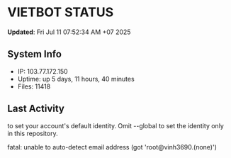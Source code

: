 # VIETBOT STATUS
**Updated**: Fri Jul 11 07:52:34 AM +07 2025

## System Info
- IP: 103.77.172.150
- Uptime: up 5 days, 11 hours, 40 minutes
- Files: 11418

## Last Activity

to set your account's default identity.
Omit --global to set the identity only in this repository.

fatal: unable to auto-detect email address (got 'root@vinh3690.(none)')

